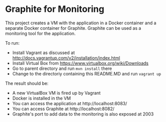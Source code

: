 Graphite for Monitoring
===============

This project creates a VM with the application in a Docker container and a separate Docker container for Graphite. Graphite can be used as a monitoring tool for the application.

To run:

- Install Vagrant as discussed at
  http://docs.vagrantup.com/v2/installation/index.html
- Install Virtual Box from https://www.virtualbox.org/wiki/Downloads
- Go to parent directory and run `mvn install` there
- Change to the directoriy containing this README.MD and run `vagrant
   up`

The result should be:

- A new VirtualBox VM is fired up by Vagrant
- Docker is installed in the VM
- You can access the application at http://localhost:8083/
- You can access Graphite  at http://localhost:8082/
- Graphite's port to add data to the monitoring is also exposed at 2003

